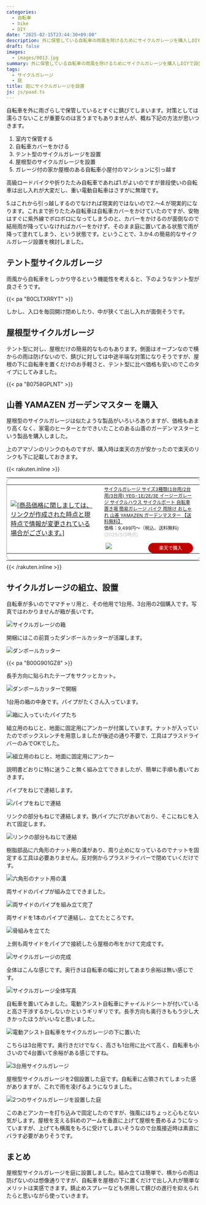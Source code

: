 ```yaml
---
categories:
  - 自転車
  - bike
  - DIY
date: "2025-02-15T23:44:30+09:00"
description: 外に保管している自転車の雨風を除けるためにサイクルガレージを購入しDIYで設置しました。おすすめの製品と設置方法を写真付きで解説します。
draft: false
images:
  - images/0013.jpg
summary: 外に保管している自転車の雨風を除けるためにサイクルガレージを購入しDIYで設置しました。
tags:
  - サイクルガレージ
  - 庭
title: 庭にサイクルガレージを設置
js: js/paad.ts
---
```


自転車を外に雨ざらしで保管しているとすぐに錆びてしまいます。対策としては濡らさないことが重要なのは言うまでもありませんが、概ね下記の方法が思いつきます。

1.  室内で保管する
2.  自転車カバーをかける
3.  テント型のサイクルガレージを設置
4.  屋根型のサイクルガレージを設置
5.  ガレージ付の家か屋根のある自転車小屋付のマンションに引っ越す

高級ロードバイクや折りたたみ自転車であれば1.がよいのですが普段使いの自転車は出し入れが大変だし、重い電動自転車はさすがに無理です。

5.はこれから引っ越しするのでなければ現実的ではないので2.〜4.が現実的になります。これまで折りたたみ自転車は自転車カバーをかけていたのですが、安物はすぐに紫外線でボロボロになってしまうのと、カバーをかけるのが面倒なので結局雨が降っていなければカバーをかけず、そのまま庭に置いてある状態で雨が降って塗れてしまう、という状態です。ということで、3.か4.の簡易的なサイクルガレージ設置を検討しました。

## テント型サイクルガレージ

雨風から自転車をしっかり守るという機能性を考えると、下のようなテント型が良さそうです。

{{< pa "B0CLTXRRYT" >}}

しかし、入口を毎回開け閉めしたり、中が狭くて出し入れが面倒そうです。

## 屋根型サイクルガレージ

テント型に対し、屋根だけの簡易的なものもあります。側面はオープンなので横からの雨は防げないので、錆びに対しては中途半端な対策になりそうですが、屋根の下に自転車を置くだけのお手軽さと、テント型に比べ価格も安いのでこのタイプにしてみました。

{{< pa "B0758GPLNT" >}}

## 山善 YAMAZEN ガーデンマスター を購入

屋根型のサイクルガレージは似たような製品がいろいろありますが、価格もあまり高くなく、家電のヒーターとかできいたことのある山善のガーデンマスターという製品を購入しました。

上のアマゾンのリンクのものですが、購入時は楽天の方が安かったので楽天のリンクも下に記載しておきます。

{{< rakuten.inline >}}
<table border="0" cellpadding="0" cellspacing="0" style="margin: 0.5rem 0 0.5rem 0"><tr><td style="padding:0"><div style="border:1px solid #95a5a6;border-radius:.75rem;background-color:#FFFFFF;width:504px;margin:0px auto 0px auto;padding:0px;text-align:center;overflow:hidden;"><table><tr><td style="width:240px"><a href="https://hb.afl.rakuten.co.jp/ichiba/4383c75d.321b15b4.4383c75e.acb690c0/?pc=https%3A%2F%2Fitem.rakuten.co.jp%2Fe-kurashi%2F1518447%2F&link_type=picttext&ut=eyJwYWdlIjoiaXRlbSIsInR5cGUiOiJwaWN0dGV4dCIsInNpemUiOiIyNDB4MjQwIiwibmFtIjoxLCJuYW1wIjoicmlnaHQiLCJjb20iOjEsImNvbXAiOiJkb3duIiwicHJpY2UiOjEsImJvciI6MSwiY29sIjoxLCJiYnRuIjoxLCJwcm9kIjowLCJhbXAiOmZhbHNlfQ%3D%3D" target="_blank" rel="nofollow sponsored noopener" style="word-wrap:break-word;"><img src="https://hbb.afl.rakuten.co.jp/hgb/4383c75d.321b15b4.4383c75e.acb690c0/?me_id=1205937&item_id=10004238&pc=https%3A%2F%2Fthumbnail.image.rakuten.co.jp%2F%400_mall%2Fe-kurashi%2Fcabinet%2Fmain-img%2F020%2Fmain-1518447tg.jpg%3F_ex%3D240x240&s=240x240&t=picttext" border="0" style="margin:2px" alt="[商品価格に関しましては、リンクが作成された時点と現時点で情報が変更されている場合がございます。]" title="[商品価格に関しましては、リンクが作成された時点と現時点で情報が変更されている場合がございます。]"></a></td><td style="vertical-align:top;width:248px;display: block;"><p style="font-size:12px;line-height:1.4em;text-align:left;margin:0px;padding:2px 6px;word-wrap:break-word"><a href="https://hb.afl.rakuten.co.jp/ichiba/4383c75d.321b15b4.4383c75e.acb690c0/?pc=https%3A%2F%2Fitem.rakuten.co.jp%2Fe-kurashi%2F1518447%2F&link_type=picttext&ut=eyJwYWdlIjoiaXRlbSIsInR5cGUiOiJwaWN0dGV4dCIsInNpemUiOiIyNDB4MjQwIiwibmFtIjoxLCJuYW1wIjoicmlnaHQiLCJjb20iOjEsImNvbXAiOiJkb3duIiwicHJpY2UiOjEsImJvciI6MSwiY29sIjoxLCJiYnRuIjoxLCJwcm9kIjowLCJhbXAiOmZhbHNlfQ%3D%3D" target="_blank" rel="nofollow sponsored noopener" style="word-wrap:break-word;">サイクルガレージ サイズ3種類(1台用/2台用/3台用) YEG-1E/2E/3E イージーガレージ サイクルハウス サイクルポート 自転車置き場 簡易ガレージ バイク 雨除け おしゃれ 山善 YAMAZEN ガーデンマスター 【送料無料】</a><br><span >価格：9,499円～（税込、送料無料)</span> <span style="color:#BBB">(2025/5/3時点)</span></p><div style="margin:10px;"><a href="https://hb.afl.rakuten.co.jp/ichiba/4383c75d.321b15b4.4383c75e.acb690c0/?pc=https%3A%2F%2Fitem.rakuten.co.jp%2Fe-kurashi%2F1518447%2F&link_type=picttext&ut=eyJwYWdlIjoiaXRlbSIsInR5cGUiOiJwaWN0dGV4dCIsInNpemUiOiIyNDB4MjQwIiwibmFtIjoxLCJuYW1wIjoicmlnaHQiLCJjb20iOjEsImNvbXAiOiJkb3duIiwicHJpY2UiOjEsImJvciI6MSwiY29sIjoxLCJiYnRuIjoxLCJwcm9kIjowLCJhbXAiOmZhbHNlfQ%3D%3D" target="_blank" rel="nofollow sponsored noopener" style="word-wrap:break-word;"><img src="https://static.affiliate.rakuten.co.jp/makelink/rl.svg" style="float:left;max-height:27px;width:auto;margin-top:0" ></a><a href="https://hb.afl.rakuten.co.jp/ichiba/4383c75d.321b15b4.4383c75e.acb690c0/?pc=https%3A%2F%2Fitem.rakuten.co.jp%2Fe-kurashi%2F1518447%2F%3Fscid%3Daf_pc_bbtn&link_type=picttext&ut=eyJwYWdlIjoiaXRlbSIsInR5cGUiOiJwaWN0dGV4dCIsInNpemUiOiIyNDB4MjQwIiwibmFtIjoxLCJuYW1wIjoicmlnaHQiLCJjb20iOjEsImNvbXAiOiJkb3duIiwicHJpY2UiOjEsImJvciI6MSwiY29sIjoxLCJiYnRuIjoxLCJwcm9kIjowLCJhbXAiOmZhbHNlfQ==" target="_blank" rel="nofollow sponsored noopener" style="word-wrap:break-word;"><div style="float:right;width:41%;height:27px;background-color:#bf0000;color:#fff!important;font-size:12px;font-weight:500;line-height:27px;margin-left:1px;padding: 0 12px;border-radius:16px;cursor:pointer;text-align:center;"> 楽天で購入 </div></a></div></td></tr></table></div></table>
{{< /rakuten.inline >}}

## サイクルガレージの組立、設置

自転車が多いのでママチャリ用と、その他用で1台用、3台用の2個購入です。写真ではわかりませんが箱が長いです。

![サイクルガレージの箱](./images/0001.jpg)

開梱にはこの前買ったダンボールカッターが活躍します。

![ダンボールカッター](./images/0002.jpg)

{{< pa "B00G901GZ8" >}}

長手方向に貼られたテープをサクッとカット。

![ダンボールカッターで開梱](./images/0003.jpg)

1台用の箱の中身です。パイプがたくさん入っています。

![箱に入っていたパイプたち](./images/0004.jpg)

組立用のねじと、地面に固定用にアンカーが付属しています。ナットが入っていたのでボックスレンチを用意しましたが後述の通り不要で、工具はプラスドライバーのみでOKでした。

![組立用のねじと、地面に固定用にアンカー](./images/0005.jpg)

説明書どおりに特に迷うこと無く組み立てできましたが、簡単に手順も書いておきます。

パイプをねじで連結します。

![パイプをねじで連結](./images/0006.jpg)

リンクの部分もねじで連結します。鉄パイプに穴があいており、そこにねじを入れて固定します。

![リンクの部分もねじで連結](./images/0007.jpg)

樹脂部品に六角形のナット用の溝があり、周り止めになっているのでナットを固定する工具は必要ありません。反対側からプラスドライバーで閉めていくだけです。

![六角形のナット用の溝](./images/0008.jpg)

両サイドのパイプが組み立てできました。

![両サイドのパイプを組み立て完了](./images/0009.jpg)

両サイドを1本のパイプで連結し、立てたところです。

![骨組みを立てた](./images/0010.jpg)

上側も両サイドをパイプで接続したら屋根の布をかけて完成です。

![サイクルガレージの完成](./images/0011.jpg)

全体はこんな感じです。奥行きは自転車の幅に対してあまり余裕は無い感じです。

![サイクルガレージ全体写真](./images/0012.jpg)

自転車を置いてみました。電動アシスト自転車にチャイルドシートが付いていると高さ干渉するかしないかというギリギリです。長手方向も奥行きももう少し大きかったほうがいいなと思いました。

![電動アシスト自転車をサイクルガレージの下に置いた](./images/0013.jpg)

こちらは3台用です。奥行きだけでなく、高さも1台用に比べて高く、自転車も小さいので4台置いて余裕がある感じですね。

![3台用サイクルガレージ](./images/0014.jpg)

屋根型サイクルガレージを2個設置した庭です。自転車に占領されてしまった感がありますが、これで雨を凌げるようになりました。

![2つのサイクルガレージを設置した庭](./images/0015.jpg)

このあとアンカーを打ち込みで固定したのですが、強風にはちょっと心もとない気がします。屋根を支える斜めのアームを垂直に上げて屋根を畳めるようになっていますが、上げても横風をもろに受けてしまいそうなので台風接近時は素直にバラす必要がありそうです。

## まとめ

屋根型サイクルガレージを庭に設置しました。組み立ては簡単で、横からの雨は防げないのは想像通りですが、自転車を屋根の下に置くだけで出し入れが簡単なメリットは実感できます。錆止めスプレーなども併用して錆びの進行を抑えられたらと思いながら使っていきます。

